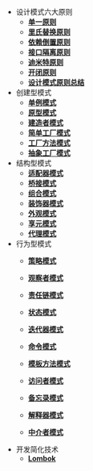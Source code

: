- 设计模式六大原则	
  - [**单一原则**](设计模式六大原则/单一原则.md)
  - [**里氏替换原则**](设计模式六大原则/里氏替换原则.md) 
  - [**依赖倒置原则**](设计模式六大原则/依赖倒置原则.md) 
  - [**接口隔离原则**](设计模式六大原则/接口隔离原则.md)
  - [**迪米特原则**](设计模式六大原则/迪米特原则.md) 
  - [**开闭原则**](设计模式六大原则/开闭原则.md) 
  - [**设计模式原则总结**](设计模式六大原则/设计模式原则总结.md) 
- 创建型模式
  - [**单例模式**](创建型模式/单例模式.md)
  - [**原型模式**](创建型模式/原型模式.md)
  - [**建造者模式**](创建型模式/建造者模式.md)
  - [**简单工厂模式**](创建型模式/简单工厂模式.md)
  - [**工厂方法模式**](创建型模式/工厂方法模式.md)
  - [**抽象工厂模式**](创建型模式/抽象工厂模式.md)
- 结构型模式
  - [**适配器模式**](结构型模式/适配器模式.md)
  - [**桥接模式**](结构型模式/桥接模式.md)
  - [**组合模式**](结构型模式/组合模式.md)
  - [**装饰器模式**](结构型模式/装饰者模式.md)
  - [**外观模式**](结构型模式/外观模式.md)
  - [**享元模式**](结构型模式/享元模式.md)
  - [**代理模式**](结构型模式/代理模式.md)
- 行为型模式
  - [**策略模式**](行为型模式/策略模式.md)
  
  - [**观察者模式**](行为型模式/观察者模式.md)
  
  - [**责任链模式**](行为型模式/责任链模式.md)
  
  - [**状态模式**](行为型模式/状态模式.md)
  
  - [**迭代器模式**](行为型模式/迭代器模式.md)
  
  - [**命令模式**](行为型模式/命令模式.md)
  
  - [**模板方法模式**](行为型模式/模板方法模式.md)
  
  - [**访问者模式**](行为型模式/访问者模式.md)
  
  - [**备忘录模式**](行为型模式/备忘录模式.md)
  
  - [**解释器模式**](行为型模式/解释器模式.md)
  
  - [**中介者模式**](行为型模式/中介者模式.md)
- 开发简化技术
  - [**Lombok**](开发简化技术/Lombok.md)
